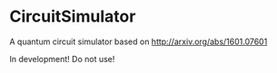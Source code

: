 # CircuitSimulator

A quantum circuit simulator based on http://arxiv.org/abs/1601.07601

In development! Do not use!
